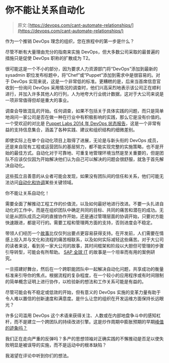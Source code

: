 # 你不能让关系自动化

> 原文:[https://devops.com/cant-automate-relationships/](https://devops.com/cant-automate-relationships/)

作为一个推销 DevOps 理念的组织，您在旅程中的第一步是什么？

尽管不断有大量理由充分的指南来实施 DevOps，但大多数公司采取的最普遍的措施只是促使 DevOps 职称的扩散成为 T2。

很可能这是一个不小的部分，因为要求人力资源部门将“DevOps”添加到最新的 sysadmin 职位发布标题中，将“Chef”或“Puppet”添加到需求中是很容易的。对于 DevOps 实现来说，这是一个非常低的标准。更糟糕的是，后来当首席信息官收到一份询问 DevOps 采用情况的调查时，他们兴高采烈地表示该公司正在顺利进行，并加入许多其他人的行列，人为地夸大行业统计数据，这对于大公司来说是一项非常值得但却是重大的事业。

调查会导致混乱的开始。任何调查，如果不包括关于具体实践的问题，而只是简单地询问一家公司是否在做一种在行业中有积极影响的实践，那么它是没有价值的。一个受欢迎的对比是 [Puppet Labs 2014 年 DevOps 状态报告](https://puppetlabs.com/2014-devops-report "Puppet Labs 2014 State of DevOps report")，这是一个非常有益的支持信息集合，涵盖了各种实践、建议和组织结构的细微差别。

即使实际上在单个自动化项目上取得了进展，无论是与新头衔的 DevOps 成员，还是来自现有工程或运营团队的基层努力，都不能实现完整的实施策略，也不是开始的最佳方式。自动化对于可靠地、可重复地管理环境当然是至关重要的，但是团队不应该仅仅因为开始解决他们认为自己可以解决的问题会很舒服，就急于首先解决自动化。

这些孤立且善意的从业者可能会发现，如果没有团队间的信任和关系，他们可能无法访问[自动化和协调](https://devops.com/blogs/enterprise-devops/automation-versus-orchestration/ "Automation versus Orchestration")某些关键领域。

你不能让关系自动化！

需要全面了解推动工程工作的价值流，以及如何最好地进行改进。不要一头扎进自动化的工作中，而是在组织团队中确定共同的目标、共同的痛苦和潜在的成功。无论是从团队成员之间的直接协作开始，还是通过管理层面的协调开始，只要对方能快速跟进，都是可行的。需要工程和管理两方面的支持，否则进度会不稳定。

带领人们经历一个[故事](http://www.pragmaticdevops.com/2014/03/devops-bard/why-stories-still-matter/ "Why Stories Still Matter")比仅仅列出要点更容易获得支持。在开发前，人们需要在情感上投入并与文化和流程的痛苦相联系，以及如何实际减轻这些痛苦。对于大公司的读者来说，看到另一家大公司的故事，其时间框架和阶段以大胆但可管理的步骤引导转型，可能会有所帮助。 [SAP 全球 IT](http://cdn.parleys.com/p/515d38ace4b05f99653c0b44/515d353aec5b2_1365062954928.pdf "Continuous Delivery:  From dinosaur to spaceship in 2 years - SAP Global IT") 的故事是一个坦率而有用的案例研究。

一旦搭建好舞台，然后在一个跨职能团队中一起解决自动化问题，共享成功的衡量标准来引导你的焦点。根据流程的复杂程度，在一个较小的应用程序或有时间限制的简单概念证明上进行协作，以检验新的想法和工作关系可能是有益的。

尽管可能会有不稳定或低效的开始，但有意义的 DevOps 实施的变革力量有助于令人难以置信的创新速度和满意度。是什么让您的组织在开发运维方面保持长远眼光？

许多公司滥用 DevOps 这个术语来获得关注、人数或在内部地盘争斗中的感知杠杆，而不是建立一个跨团队的持续改进引擎。这是炒作周期中膨胀预期的早期[峰值的迹象吗？](https://en.wikipedia.org/wiki/Hype_cycle#Five_phases "Hype cycle")

我们正在走向严重的反弹吗？多产的思想领袖对正确实践的不懈推动是否足以使失败明显是被误导的实施，而不是运动中的根本缺陷？

我渴望在评论中听到你们的想法。